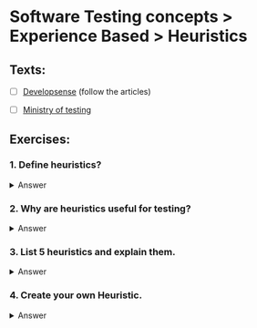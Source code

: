 # Software Testing concepts > Experience Based > Heuristics

## Texts:

- [ ] [Developsense](https://www.developsense.com/blog/2012/04/heuristics-for-understanding-heuristics/) (follow the articles)
- [ ] [Ministry of testing](https://www.ministryoftesting.com/dojo/lessons/software-testing-heuristics-mind-the-gap)


## Exercises:

### 1. Define heuristics?

<Details>
	<summary>Answer</summary>
	Psychology: "Principles which reduce the complex tasks of assessing probabilities and predicting values to simpler judgmental operations."
  In simpler words, heuristics are cognitive shortcuts. We use them under conditions of uncertainty, often automatically without knowing using system 1 thinking, to rapidly solve problems and make decisions. When you consider the vast number of decisions people make on a daily basis, it makes a lot of sense for our brains to use shortcuts to help us quickly assess the different options available. 
</Details>


### 2. Why are heuristics useful for testing?

<Details>
	<summary>Answer</summary>
  It provide shortcuts, hints for our test sessions. It's a good way to structure a test plan when you don't have much information to begin with.
</Details>


### 3. List 5 heuristics and explain them.

<Details>
	<summary>Answer</summary>
	Well, this is on you. I am sorry. Google it! There are so many examples and it's good to write them down after reading it.
</Details>


### 4. Create your own Heuristic.

<Details>
	<summary>Answer</summary>
	Obviously, this is also on you. Feel free to search examples, but here are some tips to create your own:
  <br>- Think on a test scenario. </br>
    <br>- How would you test it?</br>
    <br>- What tools would you use?</br>
    <br>- Should it be autoamted? How?</br>
<br>  - Now take your last answers and go for a next scenario</br>
    <br>- What are you repeating?</br>
<br>    - What you missed?</br>
<br>  You use heuristics unconsciously, rationalize it and you will be more efficient.</br>
</Details>
